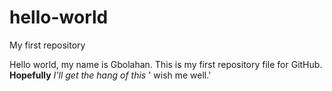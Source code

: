 # hello-world
My first repository

Hello world, my name is Gbolahan.
This is my first repository file for GitHub.
**Hopefully**
*I'll get the hang of this*
' wish me well.' 